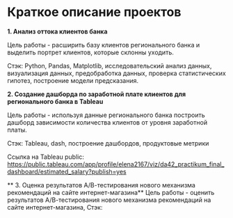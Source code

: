 # Краткое описание проектов


**1. Анализ оттока клиентов банка**

Цель работы - расширить базу клиентов регионального банка и выделить портрет клиентов, которые склонны уходить. 

Стэк: Python, Pandas, Matplotlib, исследовательский анализ данных, визуализация данных, предобработка данных, проверка статистических гипотез, построение модели предсказания.


**2. Создание дашборда по заработной плате клиентов для регионального банка в Tableau**

Цель работы - используя данные регионального банка построить дашборд зависимости количества клиентов от уровня заработной платы.

Стэк: Tableau, dash, построение дашбордов, продуктовые метрики

Ссылка на Tableau public: https://public.tableau.com/app/profile/elena2167/viz/da42_practikum_final_dashboard/estimated_salary?publish=yes

** 3. Оценка результатов А/В-тестирования нового механизма рекомендаций на сайте интернет-магазина**
Цель работы - оценить результатов А/В-тестирования нового механизма рекомендаций на сайте интернет-магазина,
Стэк: 
